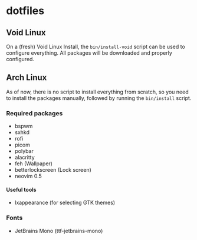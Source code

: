 # dotfiles

## Void Linux
On a (fresh) Void Linux Install, the `bin/install-void` script can be used to configure everything. All packages will be downloaded and properly configured.

## Arch Linux
As of now, there is no script to install everything from scratch, so you need to install the packages manually, followed by running the `bin/install` script.

### Required packages
- bspwm
- sxhkd
- rofi
- picom
- polybar
- alacritty
- feh (Wallpaper)
- betterlockscreen (Lock screen)
- neovim 0.5

#### Useful tools
- lxappearance (for selecting GTK themes)

### Fonts
- JetBrains Mono (ttf-jetbrains-mono)
